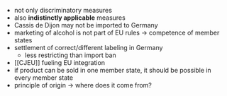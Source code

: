 - not only discriminatory measures
- also **indistinctly applicable** measures
- Cassis de Dijon may not be imported to Germany
- marketing of alcohol is not part of EU rules -> competence of member states
- settlement of correct/different labeling in Germany
	- less restricting than import ban
- [[CJEU]] fueling EU integration
- if product can be sold in one member state, it should be possible in every member state
- principle of origin -> where does it come from?